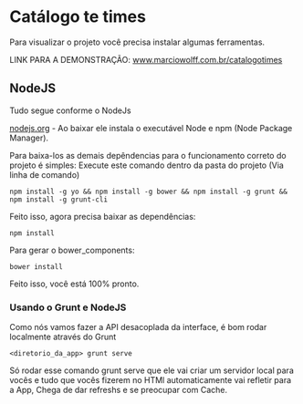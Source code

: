 # Catálogo te times

Para visualizar o projeto você precisa instalar algumas ferramentas.

LINK PARA A DEMONSTRAÇÃO: www.marciowolff.com.br/catalogotimes 

## NodeJS

Tudo segue conforme o NodeJs

[nodejs.org](http://nodejs.org) - Ao baixar ele instala o executável Node e npm (Node Package Manager).

Para baixa-los as demais depêndencias para o funcionamento correto do projeto é simples:
Execute este comando dentro da pasta do projeto (Via linha de comando)

    npm install -g yo && npm install -g bower && npm install -g grunt && npm install -g grunt-cli

Feito isso, agora precisa baixar as dependências:

    npm install

Para gerar o bower_components:

    bower install

Feito isso, você está 100% pronto.

### Usando o Grunt e NodeJS

Como nós vamos fazer a API desacoplada da interface, é bom rodar localmente através do Grunt

    <diretorio_da_app> grunt serve

Só rodar esse comando grunt serve que ele vai criar um servidor local para vocês e tudo que vocês fizerem no HTMl automaticamente vai refletir para a App, Chega de dar refreshs e se preocupar com Cache.